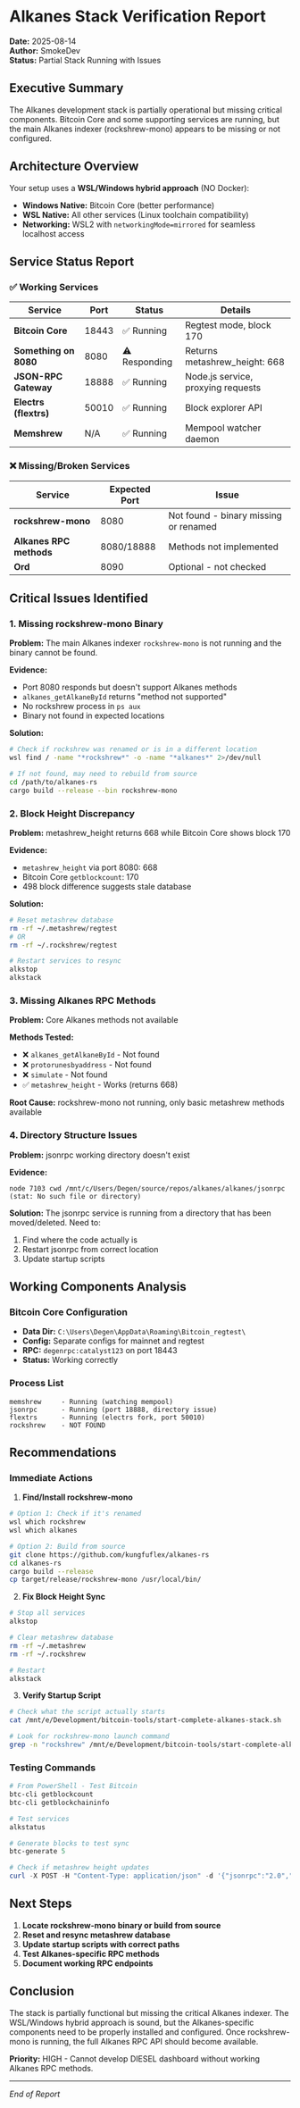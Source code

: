 # Alkanes Stack Verification Report

**Date:** 2025-08-14  
**Author:** SmokeDev  
**Status:** Partial Stack Running with Issues

## Executive Summary

The Alkanes development stack is partially operational but missing critical components. Bitcoin Core and some supporting services are running, but the main Alkanes indexer (rockshrew-mono) appears to be missing or not configured.

## Architecture Overview

Your setup uses a **WSL/Windows hybrid approach** (NO Docker):
- **Windows Native:** Bitcoin Core (better performance)
- **WSL Native:** All other services (Linux toolchain compatibility)
- **Networking:** WSL2 with `networkingMode=mirrored` for seamless localhost access

## Service Status Report

### ✅ Working Services

| Service | Port | Status | Details |
|---------|------|--------|---------|
| **Bitcoin Core** | 18443 | ✅ Running | Regtest mode, block 170 |
| **Something on 8080** | 8080 | ⚠️ Responding | Returns metashrew_height: 668 |
| **JSON-RPC Gateway** | 18888 | ✅ Running | Node.js service, proxying requests |
| **Electrs (flextrs)** | 50010 | ✅ Running | Block explorer API |
| **Memshrew** | N/A | ✅ Running | Mempool watcher daemon |

### ❌ Missing/Broken Services

| Service | Expected Port | Issue |
|---------|--------------|-------|
| **rockshrew-mono** | 8080 | Not found - binary missing or renamed |
| **Alkanes RPC methods** | 8080/18888 | Methods not implemented |
| **Ord** | 8090 | Optional - not checked |

## Critical Issues Identified

### 1. Missing rockshrew-mono Binary
**Problem:** The main Alkanes indexer `rockshrew-mono` is not running and the binary cannot be found.

**Evidence:**
- Port 8080 responds but doesn't support Alkanes methods
- `alkanes_getAlkaneById` returns "method not supported"
- No rockshrew process in `ps aux`
- Binary not found in expected locations

**Solution:**
```bash
# Check if rockshrew was renamed or is in a different location
wsl find / -name "*rockshrew*" -o -name "*alkanes*" 2>/dev/null

# If not found, may need to rebuild from source
cd /path/to/alkanes-rs
cargo build --release --bin rockshrew-mono
```

### 2. Block Height Discrepancy
**Problem:** metashrew_height returns 668 while Bitcoin Core shows block 170

**Evidence:**
- `metashrew_height` via port 8080: 668
- Bitcoin Core `getblockcount`: 170
- 498 block difference suggests stale database

**Solution:**
```bash
# Reset metashrew database
rm -rf ~/.metashrew/regtest
# OR
rm -rf ~/.rockshrew/regtest

# Restart services to resync
alkstop
alkstack
```

### 3. Missing Alkanes RPC Methods
**Problem:** Core Alkanes methods not available

**Methods Tested:**
- ❌ `alkanes_getAlkaneById` - Not found
- ❌ `protorunesbyaddress` - Not found  
- ❌ `simulate` - Not found
- ✅ `metashrew_height` - Works (returns 668)

**Root Cause:** rockshrew-mono not running, only basic metashrew methods available

### 4. Directory Structure Issues
**Problem:** jsonrpc working directory doesn't exist

**Evidence:**
```
node 7103 cwd /mnt/c/Users/Degen/source/repos/alkanes/alkanes/jsonrpc 
(stat: No such file or directory)
```

**Solution:**
The jsonrpc service is running from a directory that has been moved/deleted. Need to:
1. Find where the code actually is
2. Restart jsonrpc from correct location
3. Update startup scripts

## Working Components Analysis

### Bitcoin Core Configuration
- **Data Dir:** `C:\Users\Degen\AppData\Roaming\Bitcoin_regtest\`
- **Config:** Separate configs for mainnet and regtest
- **RPC:** `degenrpc:catalyst123` on port 18443
- **Status:** Working correctly

### Process List
```
memshrew     - Running (watching mempool)
jsonrpc      - Running (port 18888, directory issue)
flextrs      - Running (electrs fork, port 50010)
rockshrew    - NOT FOUND
```

## Recommendations

### Immediate Actions

1. **Find/Install rockshrew-mono**
```bash
# Option 1: Check if it's renamed
wsl which rockshrew
wsl which alkanes

# Option 2: Build from source
git clone https://github.com/kungfuflex/alkanes-rs
cd alkanes-rs
cargo build --release
cp target/release/rockshrew-mono /usr/local/bin/
```

2. **Fix Block Height Sync**
```bash
# Stop all services
alkstop

# Clear metashrew database
rm -rf ~/.metashrew
rm -rf ~/.rockshrew  

# Restart
alkstack
```

3. **Verify Startup Script**
```bash
# Check what the script actually starts
cat /mnt/e/Development/bitcoin-tools/start-complete-alkanes-stack.sh

# Look for rockshrew-mono launch command
grep -n "rockshrew" /mnt/e/Development/bitcoin-tools/start-complete-alkanes-stack.sh
```

### Testing Commands

```powershell
# From PowerShell - Test Bitcoin
btc-cli getblockcount
btc-cli getblockchaininfo

# Test services
alkstatus

# Generate blocks to test sync
btc-generate 5

# Check if metashrew height updates
curl -X POST -H "Content-Type: application/json" -d '{"jsonrpc":"2.0","method":"metashrew_height","params":[],"id":1}' http://localhost:8080
```

## Next Steps

1. **Locate rockshrew-mono binary or build from source**
2. **Reset and resync metashrew database**
3. **Update startup scripts with correct paths**
4. **Test Alkanes-specific RPC methods**
5. **Document working RPC endpoints**

## Conclusion

The stack is partially functional but missing the critical Alkanes indexer. The WSL/Windows hybrid approach is sound, but the Alkanes-specific components need to be properly installed and configured. Once rockshrew-mono is running, the full Alkanes RPC API should become available.

**Priority:** HIGH - Cannot develop DIESEL dashboard without working Alkanes RPC methods.

---
*End of Report*